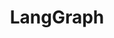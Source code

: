 ---
title: LangGraph
description: LangGraph — used by Replit, Uber, LinkedIn, GitLab and more — is a low-level orchestration framework for building controllable agents.
link: https://www.langchain.com/langgraph
---